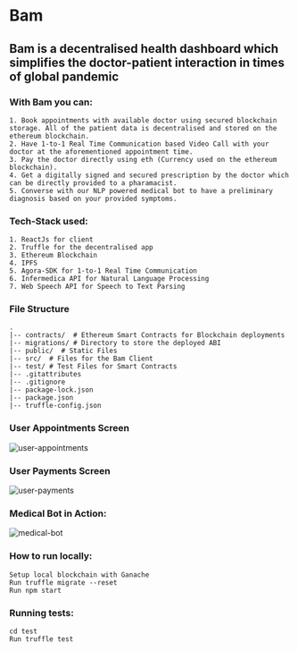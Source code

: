 # Bam
## Bam is a decentralised health dashboard which simplifies the doctor-patient interaction in times of global pandemic

### With Bam you can:
    1. Book appointments with available doctor using secured blockchain storage. All of the patient data is decentralised and stored on the ethereum blockchain.
    2. Have 1-to-1 Real Time Communication based Video Call with your doctor at the aforementioned appointment time.
    3. Pay the doctor directly using eth (Currency used on the ethereum blockchain).
    4. Get a digitally signed and secured prescription by the doctor which can be directly provided to a pharamacist. 
    5. Converse with our NLP powered medical bot to have a preliminary diagnosis based on your provided symptoms.


### Tech-Stack used:
    1. ReactJs for client
    2. Truffle for the decentralised app
    3. Ethereum Blockchain
    4. IPFS
    5. Agora-SDK for 1-to-1 Real Time Communication
    6. Infermedica API for Natural Language Processing
    7. Web Speech API for Speech to Text Parsing

### File Structure
```
.
|-- contracts/  # Ethereum Smart Contracts for Blockchain deployments
|-- migrations/ # Directory to store the deployed ABI
|-- public/  # Static Files
|-- src/  # Files for the Bam Client
|-- test/ # Test Files for Smart Contracts
|-- .gitattributes
|-- .gitignore
|-- package-lock.json
|-- package.json
|-- truffle-config.json
```

### User Appointments Screen
![user-appointments](https://user-images.githubusercontent.com/55717315/100318583-487afa00-2fe4-11eb-94a4-563314f3e0d0.jpg)

### User Payments Screen
![user-payments](https://user-images.githubusercontent.com/55717315/100318735-87a94b00-2fe4-11eb-99ba-82669b5ea0f3.jpg)

### Medical Bot in Action:
![medical-bot](https://user-images.githubusercontent.com/55717315/100319600-eb804380-2fe5-11eb-9047-7fbe2b432bb0.gif)

### How to run locally:
```
Setup local blockchain with Ganache
Run truffle migrate --reset
Run npm start
```
### Running tests:
```
cd test
Run truffle test
```



